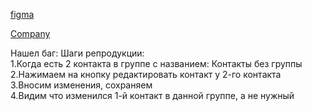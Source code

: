 [figma](https://www.figma.com/file/PoKkMPzS4a2vJ8N5z2oCbg/%D0%9F%D1%80%D0%BE%D1%87%D0%B8%D0%B5-%D0%BF%D1%80%D0%BE%D0%B5%D0%BA%D1%82%D1%8B-(Copy)?type=design&node-id=0-1&mode=design&t=gc53WpL3ruNjuh3q-0)
  
[Company](https://avtobus1.ru)

Нашел баг:
Шаги репродукции:  
1.Когда есть 2 контакта в группе с названием: Контакты без группы  
2.Нажимаем на кнопку редактировать контакт у 2-го контакта  
3.Вносим изменения, сохраняем  
4.Видим что изменился 1-й контакт в данной группе, а не нужный  
